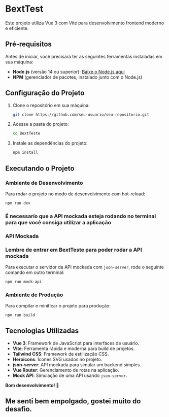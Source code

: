 # BextTest

Este projeto utiliza Vue 3 com Vite para desenvolvimento frontend moderno e eficiente.

## Pré-requisitos

Antes de iniciar, você precisará ter as seguintes ferramentas instaladas em sua máquina:

- **Node.js** (versão 14 ou superior): [Baixe o Node.js aqui](https://nodejs.org/)
- **NPM** (gerenciador de pacotes, instalado junto com o Node.js)

## Configuração do Projeto

1. Clone o repositório em sua máquina:
   ```sh
   git clone https://github.com/seu-usuario/seu-repositorio.git
   ```

2. Acesse a pasta do projeto:
   ```sh
   cd BextTeste
   ```

2. Instale as dependências do projeto:
   ```sh
   npm install
   ```

## Executando o Projeto

### Ambiente de Desenvolvimento

Para rodar o projeto no modo de desenvolvimento com hot-reload:
   ```sh
   npm run dev
   ```

### É necessarío que a API mockada esteja rodando no terminal para que você consiga utilizar a aplicação

### API Mockada
### Lembre de entrar em BextTeste  para poder rodar a API mockada

Para executar o servidor da API mockada com `json-server`, rode o seguinte comando em outro terminal:
   ```sh
   npm run mock-api
   ```

### Ambiente de Produção

Para compilar e minificar o projeto para produção:
   ```sh
   npm run build
   ```




## Tecnologias Utilizadas

- **Vue 3**: Framework de JavaScript para interfaces de usuário.
- **Vite**: Ferramenta rápida e moderna para build de projetos.
- **Tailwind CSS**: Framework de estilização CSS.
- **Heroicons**: Ícones SVG usados no projeto.
- **json-server**: API mockada para simular um backend simples.
- **Vue Router**: Gerenciamento de rotas na aplicação.
- **Mock API**: Simulação de uma API usando `json-server`.

**Bom desenvolvimento! 🚀**

## Me senti bem empolgado, gostei muito do desafio.
